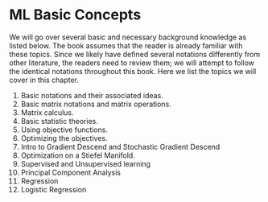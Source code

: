 # ML Basic Concepts

We will go over several basic and necessary background knowledge as listed below. The book assumes that the reader is already familiar with these topics. Since we likely have defined several notations differently from other literature, the readers need to review them; we will attempt to follow the identical notations throughout this book. Here we list the topics we will cover in this chapter.&#x20;

1. Basic notations and their associated ideas.
2. Basic matrix notations and matrix operations.&#x20;
3. Matrix calculus.
4. Basic statistic theories.&#x20;
5. Using objective functions.
6. &#x20;Optimizing the objectives.&#x20;
7. Intro to Gradient Descend and Stochastic Gradient Descend
8. Optimization on a Stiefel Manifold.&#x20;
9. Supervised and Unsupervised learning
10. Principal Component Analysis
11. Regression
12. Logistic Regression
